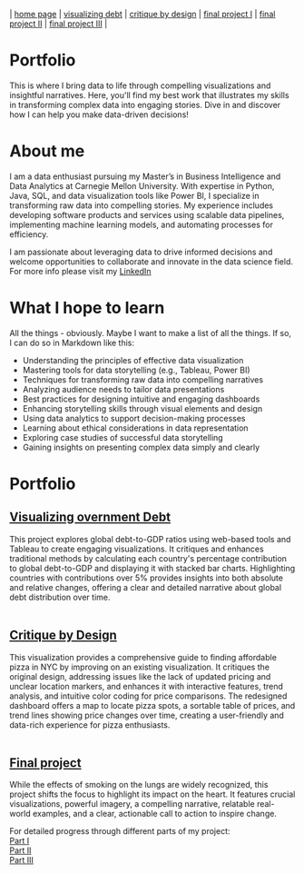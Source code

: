 | [home page](https://adityakolpe.github.io/Data-Canvas/) | [visualizing debt](visualizing-government-debt) | [critique by design](critique-by-design) | [final project I](final-project-part-one) | [final project II](final-project-part-two) | [final project III](final-project-part-three) |

# Portfolio
This is where I bring data to life through compelling visualizations and insightful narratives. Here, you'll find my best work that illustrates my skills in transforming complex data into engaging stories.
Dive in and discover how I can help you make data-driven decisions!

# About me
I am a data enthusiast pursuing my Master’s in Business Intelligence and Data Analytics at Carnegie Mellon University. With expertise in Python, Java, SQL, and data visualization tools like Power BI, I specialize in transforming raw data into compelling stories. My experience includes developing software products and services using scalable data pipelines, implementing machine learning models, and automating processes for efficiency.

I am passionate about leveraging data to drive informed decisions and welcome opportunities to collaborate and innovate in the data science field.
For more info please visit my [LinkedIn](https://www.linkedin.com/in/aditya-kolpe/)


# What I hope to learn
All the things - obviously. Maybe I want to make a list of all the things.  If so, I can do so in Markdown like this: 

- Understanding the principles of effective data visualization
- Mastering tools for data storytelling (e.g., Tableau, Power BI)
- Techniques for transforming raw data into compelling narratives
- Analyzing audience needs to tailor data presentations
- Best practices for designing intuitive and engaging dashboards
- Enhancing storytelling skills through visual elements and design
- Using data analytics to support decision-making processes
- Learning about ethical considerations in data representation
- Exploring case studies of successful data storytelling
- Gaining insights on presenting complex data simply and clearly

# Portfolio

## [Visualizing overnment Debt](visualizing-government-debt)
This project explores global debt-to-GDP ratios using web-based tools and Tableau to create engaging visualizations. It critiques and enhances traditional methods by calculating each country's percentage contribution to global debt-to-GDP and displaying it with stacked bar charts. Highlighting countries with contributions over 5% provides insights into both absolute and relative changes, offering a clear and detailed narrative about global debt distribution over time.<br/>
<br/>
## [Critique by Design](critique-by-design)
This visualization provides a comprehensive guide to finding affordable pizza in NYC by improving on an existing visualization. It critiques the original design, addressing issues like the lack of updated pricing and unclear location markers, and enhances it with interactive features, trend analysis, and intuitive color coding for price comparisons. The redesigned dashboard offers a map to locate pizza spots, a sortable table of prices, and trend lines showing price changes over time, creating a user-friendly and data-rich experience for pizza enthusiasts. <br/>
<br/>
## [Final project](final-project-part-three)

While the effects of smoking on the lungs are widely recognized, this project shifts the focus to highlight its impact on the heart. It features crucial visualizations, powerful imagery, a compelling narrative, relatable real-world examples, and a clear, actionable call to action to inspire change. <br/>

For detailed progress through different parts of my project: <br/>
[Part I](final-project-part-one) <br/>
[Part II](final-project-part-two) <br/>
[Part III](final-project-part-three) <br/>
